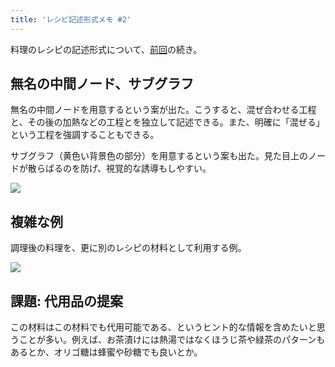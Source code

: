 ```yaml
---
title: 'レシピ記述形式メモ #2'
---
```

料理のレシピの記述形式について、[前回](https://r7kamura.com/articles/2022-05-13-mermaid-recipe-memo)の続き。

無名の中間ノード、サブグラフ
--------------

無名の中間ノードを用意するという案が出た。こうすると、混ぜ合わせる工程と、その後の加熱などの工程とを独立して記述できる。また、明確に「混ぜる」という工程を強調することもできる。

サブグラフ（黄色い背景色の部分）を用意するという案も出た。見た目上のノードが散らばるのを防げ、視覚的な誘導もしやすい。

![](https://lh4.googleusercontent.com/UnCwB81X1AHlZcFBZHIr7W_tZpRjV0asc3ascb-fdiSyaD9qfUvd-H-JoX0TSlyRxY4h35gEdw_BlubZL7KxB3tIHUN3WdHOtq9Uru3Ryy7u3T-vFsxfuyZo88ifdSV3vSX1Xn99ftXFecRHfw)

複雑な例
----

調理後の料理を、更に別のレシピの材料として利用する例。

![](https://lh3.googleusercontent.com/zc7OljZEoNwYin3CfBquzSq8Z58Z5MQSrERH-HQNfDVwFv5l-q2rdvI9x7GM2wtIaGEx1zt6EclGOG0dM-cun2268LdZ52EUofD-SXwqLhUd69numqbuK_BNyRcJAHQflPBph313b7lqp8ovRA)

課題: 代用品の提案
----------

この材料はこの材料でも代用可能である、というヒント的な情報を含めたいと思うことが多い。例えば、お茶漬けには熱湯ではなくほうじ茶や緑茶のパターンもあるとか、オリゴ糖は蜂蜜や砂糖でも良いとか。
